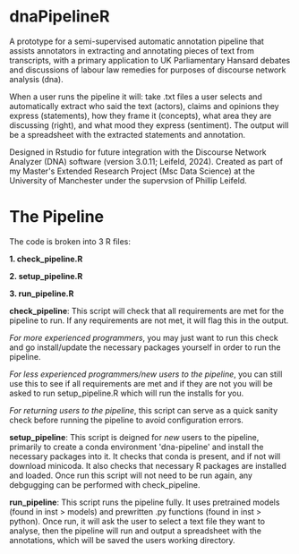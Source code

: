 # dnaPipelineR
A prototype for a semi-supervised automatic annotation pipeline that assists annotators in extracting and annotating pieces of text from transcripts, with a primary application to UK Parliamentary Hansard debates and discussions of labour law remedies for purposes of discourse network analysis (dna).

When a user runs the pipeline it will: take .txt files a user selects and automatically extract who said the text (actors), claims and opinions they express (statements), how they frame it (concepts), what area they are discussing (right), and what mood they express (sentiment). The output will be a spreadsheet with the extracted statements and annotation.

Designed in Rstudio for future integration with the Discourse Network Analyzer (DNA) software (version 3.0.11; Leifeld, 2024). Created as part of my Master's Extended Research Project (Msc Data Science) at the University of Manchester under the supervsion of Phillip Leifeld.

# The Pipeline
The code is broken into 3 R files:

**1. check_pipeline.R**

**2. setup_pipeline.R**

**3. run_pipeline.R**



**check_pipeline**: This script will check that all requirements are met for the pipeline to run. If any requirements are not met, it will flag this in the output.

*For more experienced programmers*, you may just want to run this check and go install/update the necessary packages yourself in order to run the pipeline.

*For less experienced programmers/new users to the pipeline*, you can still use this to see if all requirements are met and if they are not you will be asked to run setup_pipeline.R which will run the installs for you.

*For returning users to the pipeline*, this script can serve as a quick sanity check before running the pipeline to avoid configuration errors.

**setup_pipeline**: This script is deigned for *new* users to the pipeline, primarily to create a conda environment 'dna-pipeline' and install the necessary packages into it. It checks that conda is present, and if not will download minicoda. It also checks that necessary R packages are installed and loaded. Once run this script will not need to be run again, any debgugging can be performed with check_pipeline.

**run_pipeline**: This script runs the pipeline fully. It uses pretrained models (found in inst > models) and prewritten .py functions (found in inst > python). Once run, it will ask the user to select a text file they want to analyse, then the pipeline will run and output a spreadsheet with the annotations, which will be saved the users working directory.
